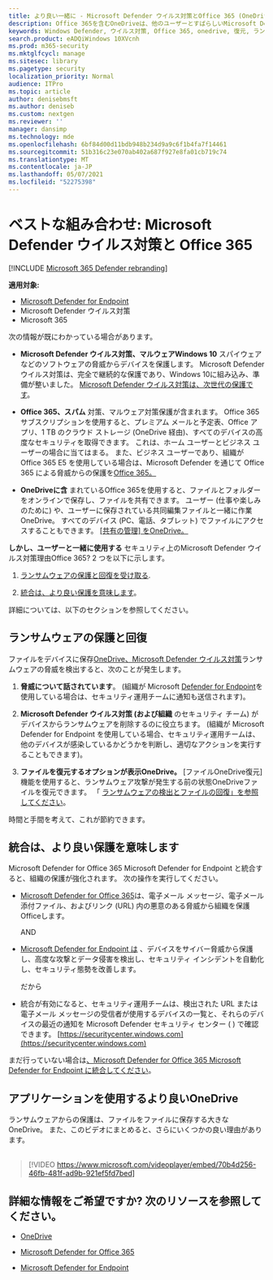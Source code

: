 ```yaml
---
title: より良い一緒に - Microsoft Defender ウイルス対策とOffice 365 (OneDriveを含む) - ランサムウェアやサイバー脅威からのより良い保護
description: Office 365を含むOneDriveは、他のユーザーとすばらしいMicrosoft Defender ウイルス対策。 詳細については、この記事を参照してください。
keywords: Windows Defender, ウイルス対策, Office 365, onedrive, 復元, ランサムウェア
search.product: eADQiWindows 10XVcnh
ms.prod: m365-security
ms.mktglfcycl: manage
ms.sitesec: library
ms.pagetype: security
localization_priority: Normal
audience: ITPro
ms.topic: article
author: denisebmsft
ms.author: deniseb
ms.custom: nextgen
ms.reviewer: ''
manager: dansimp
ms.technology: mde
ms.openlocfilehash: 6bf84d00d11bdb948b234d9a9c6f1b4fa7f14461
ms.sourcegitcommit: 51b316c23e070ab402a687f927e8fa01cb719c74
ms.translationtype: MT
ms.contentlocale: ja-JP
ms.lasthandoff: 05/07/2021
ms.locfileid: "52275398"
---
```

# <a name="better-together-microsoft-defender-antivirus-and-office-365"></a>ベストな組み合わせ: Microsoft Defender ウイルス対策と Office 365

[!INCLUDE [Microsoft 365 Defender rebranding](../../includes/microsoft-defender.md)]


**適用対象:**
- [Microsoft Defender for Endpoint](/microsoft-365/security/defender-endpoint/)
- Microsoft Defender ウイルス対策
- Microsoft 365

次の情報が既にわかっている場合があります。

- **Microsoft Defender ウイルス対策、マルウェアWindows 10** スパイウェアなどのソフトウェアの脅威からデバイスを保護します。 Microsoft Defender ウイルス対策は、完全で継続的な保護であり、Windows 10に組み込み、準備が整いました。 [Microsoft Defender ウイルス対策は、次世代の保護です](./microsoft-defender-antivirus-in-windows-10.md)。 

- **Office 365、スパム** 対策、マルウェア対策保護が含まれます。 Office 365 サブスクリプションを使用すると、プレミアム メールと予定表、Office アプリ、1 TB のクラウド ストレージ (OneDrive 経由)、すべてのデバイスの高度なセキュリティを取得できます。 これは、ホーム ユーザーとビジネス ユーザーの場合に当てはまる。 また、ビジネス ユーザーであり、組織が Office 365 E5 を使用している場合は、Microsoft Defender を通じて Office 365 による脅威からの保護を[Office 365。](/microsoft-365/security/office-365-security/protect-against-threats)

- **OneDriveに含** まれているOffice 365を使用すると、ファイルとフォルダーをオンラインで保存し、ファイルを共有できます。 ユーザー (仕事や楽しみのために) や、ユーザーに保存されている共同編集ファイルと一緒に作業OneDrive。 すべてのデバイス (PC、電話、タブレット) でファイルにアクセスすることもできます。 [[共有の管理] をOneDrive。](/OneDrive/manage-sharing)

**しかし、ユーザーと一緒に使用する** セキュリティ上のMicrosoft Defender ウイルス対策理由Office 365? 2 つを以下に示します。

 1. [ランサムウェアの保護と回復を受け取る](#ransomware-protection-and-recovery).

 2. [統合は、より良い保護を意味します](#integration-means-better-protection)。

詳細については、以下のセクションを参照してください。

## <a name="ransomware-protection-and-recovery"></a>ランサムウェアの保護と回復

ファイルをデバイスに保存[OneDrive、Microsoft Defender ウイルス対策](/onedrive)ランサムウェアの脅威を[](./microsoft-defender-antivirus-in-windows-10.md)検出すると、次のことが発生します。

1. **脅威について話されています**。 (組織が Microsoft [Defender for Endpoint](microsoft-defender-endpoint.md)を使用している場合は、セキュリティ運用チームに通知も送信されます)。

2. **Microsoft Defender ウイルス対策 (および組織** のセキュリティ チーム) がデバイスからランサムウェアを削除するのに役立ちます。 (組織が Microsoft Defender for Endpoint を使用している場合、セキュリティ運用チームは、他のデバイスが感染しているかどうかを判断し、適切なアクションを実行することもできます)。

3. **ファイルを復元するオプションが表示OneDrive。** [ファイルOneDrive復元] 機能を使用すると、ランサムウェア攻撃が発生する前の状態OneDriveファイルを復元できます。 「 [ランサムウェアの検出とファイルの回復」を参照してください](https://support.office.com/article/0d90ec50-6bfd-40f4-acc7-b8c12c73637f)。

時間と手間を考えて、これが節約できます。 

## <a name="integration-means-better-protection"></a>統合は、より良い保護を意味します

Microsoft Defender for Office 365 Microsoft Defender for Endpoint と統合すると、組織の保護が強化されます。 次の操作を実行してください。

- [Microsoft Defender for Office 365](/microsoft-365/security/office-365-security/office-365-atp)は、電子メール メッセージ、電子メール添付ファイル、およびリンク (URL) 内の悪意のある脅威から組織を保護Officeします。

    AND

- [Microsoft Defender for Endpoint は](microsoft-defender-endpoint.md) 、デバイスをサイバー脅威から保護し、高度な攻撃とデータ侵害を検出し、セキュリティ インシデントを自動化し、セキュリティ態勢を改善します。

    だから

- 統合が有効になると、セキュリティ運用チームは、検出された URL または電子メール メッセージの受信者が使用するデバイスの一覧と、それらのデバイスの最近の通知を Microsoft Defender セキュリティ センター ( ) で確認できます。 [https://securitycenter.windows.com](https://securitycenter.windows.com)

まだ行っていない場合は[、Microsoft Defender for Office 365 Microsoft Defender for Endpoint に統合してください](/microsoft-365/security/office-365-security/integrate-office-365-ti-with-wdatp)。

## <a name="more-good-reasons-to-use-onedrive"></a>アプリケーションを使用するより良いOneDrive

ランサムウェアからの保護は、ファイルをファイルに保存する大きなOneDrive。 また、このビデオにまとめると、さらにいくつかの良い理由があります。 <br/><br/>

> [!VIDEO https://www.microsoft.com/videoplayer/embed/70b4d256-46fb-481f-ad9b-921ef5fd7bed]

## <a name="want-to-learn-more-see-these-resources"></a>詳細な情報をご希望ですか? 次のリソースを参照してください。

- [OneDrive](/onedrive)

- [Microsoft Defender for Office 365](/microsoft-365/security/office-365-security/office-365-atp)

- [Microsoft Defender for Endpoint](microsoft-defender-endpoint.md)